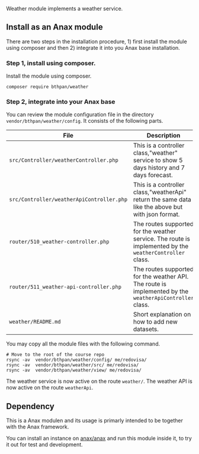 Weather module implements a weather service.

Install as an Anax module
------------------------------------

There are two steps in the installation procedure, 1) first install the module using composer and then 2) integrate it into you Anax base installation.



### Step 1, install using composer.

Install the module using composer.

```
composer require bthpan/weather
```

### Step 2, integrate into your Anax base

You can review the module configuration file in the directory `vendor/bthpan/weather/config`. It consists of the following parts.

| File | Description |
|------|-------------|
| `src/Controller/weatherController.php` | This is a controller class,"weather" service to show 5 days history and 7 days forecast. |
| `src/Controller/weatherApiController.php` |This is a controller class,"weatherApi" return the same data like the above but with json format. |
| `router/510_weather-controller.php` | The routes supported for the weather service. The route is implemented by the `weatherController` class. |
| `router/511_weather-api-controller.php` |The routes supported for the weather API. The route is implemented by the `weatherApiController` class. |
| `weather/README.md` | Short explanation on how to add new datasets. |

You may copy all the module files with the following command.

```
# Move to the root of the course repo
rsync -av  vendor/bthpan/weather/config/ me/redovisa/
rsync -av  vendor/bthpan/weather/src/ me/redovisa/
rsync -av  vendor/bthpan/weather/view/ me/redovisa/
```

The weather service is now active on the route `weather/`.
The weather API is now active on the route `weatherApi`.


Dependency
------------------

This is a Anax modulen and its usage is primarly intended to be together with the Anax framework.

You can install an instance on [anax/anax](https://github.com/canax/anax) and run this module inside it, to try it out for test and development.

